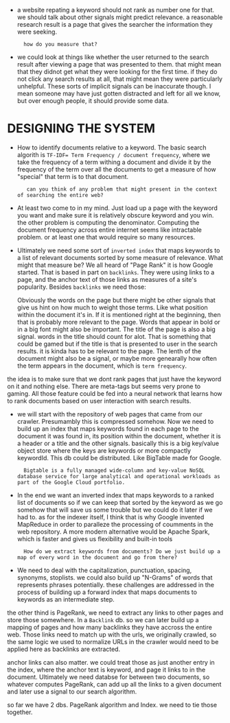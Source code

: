 - a website repating a keyword should not rank as number one for that. we should talk about other signals might predict relevance. a reasonable research result is a page that gives the searcher the information they were seeking.

        how do you measure that?

- we could look at things like whether the user returned to the search result after viewing a page that was presented to them. that might mean that they didnot get what they were looking for the first time. if they do not click any search results at all, that might mean they were particularly unhelpful. These sorts of implicit signals can be inaccurate though. I mean someone may have just gotten distracted and left for all we know, but over enough people, it should provide some data.

# DESIGNING THE SYSTEM

- How to identify documents relative to a keyword. The basic search algorith is `TF-IDF= Term Frequency / document frequency`, where we take the frequency of a term withing a document and divide it by the frequency of the term over all the documents to get a measure of how "special" that term is to that document.

         can you think of any problem that might present in the context of searching the entire web?

- At least two come to in my mind. Just load up a page with the keyword you want and make sure it is relatively obscure keyword and you win.
  the other problem is computing the denominator. Computing the document frequency across entire internet seems like intractable problem. or at least one that would require so many resources.

- Ultimately we need some sort of `inverted index` that maps keywords to a list of relevant documents sorted by some measure of relevance. What might that measure be?
  We all heard of "Page Rank" it is how Google started. That is based in part on `backlinks`. They were using links to a page, and the anchor text of those links as measures of a site's popularity. Besides `backlinks` we need those:

  Obviously the words on the page but there might be other signals that give us hint on how much to weight those terms. Like what position within the document it's in. If it is mentioned right at the beginning, then that is probably more relevant to the page. Words that appear in bold or in a big font might also be important. The title of the page is also a big signal. words in the title should count for alot. That is something that could be gamed but if the title is that is presented to user in the search results. it is kinda has to be relevant to the page.
  The lenth of the document might also be a signal, or maybe more genearally how often the term appears in the document, which is `term frequency`.

the idea is to make sure that we dont rank pages that just have the keyword on it and nothing else. There are meta-tags but seems very prone to gaming. All those feature could be fed into a neural network that learns how to rank documents based on user interaction with search results.

- we will start with the repository of web pages that came from our crawler. Presumambly this is compressed somehow. Now we need to build up an index that maps keywords found in each page to the document it was found in, its position within the document, whether it is a header or a title and the other signals. basically this is a big key/value object store where the keys are keywords or more compactly keywordId. This db could be distributed. Like BigTable made for Google.

        Bigtable is a fully managed wide-column and key-value NoSQL database service for large analytical and operational workloads as part of the Google Cloud portfolio.

- In the end we want an inverted index that maps keywords to a ranked list of documents so if we can keep that sorted by the keyword as we go somehow that will save us some trouble but we could do it later if we had to. as for the indexer itself, I think that is why Google invented MapReduce in order to paralleze the processing of coumments in the web repository. A more modern alternative would be Apache Spark, which is faster and gives us flexibility and built-in tools

        How do we extract keywords from documents? Do we just build up a map of every word in the document and go from there?

- We need to deal with the capitalization, punctuation, spacing, synonyms, stoplists. we could also build up "N-Grams" of words that represents phrases potentially. these challenges are addressed in the process of building up a forward index that maps documents to keywords as an intermediate step.

the other thind is PageRank, we need to extract any links to other pages and store those somewhere. In a `Backlink` db. so we can later build up a mapping of pages and how many backlinks they have accross the entire web. Those links need to match up with the urls, we originally crawled, so the same logic we used to normalize URLs in the crawler would need to be applied here as backlinks are extracted.

anchor links can also matter. we could treat those as just another entry in the index, where the anchor text is keyword, and page it links to in the document. Ultimately we need databse for between two documents, so whatever computes PageRank, can add up all the links to a given document and later use a signal to our search algorithm.

so far we have 2 dbs. PageRank algorithm and Index. we need to tie those together.
